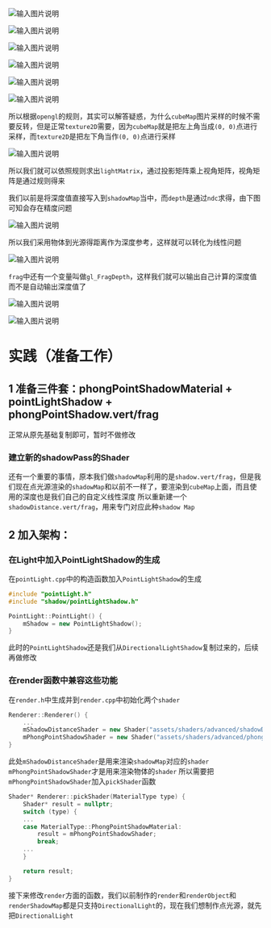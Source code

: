 ![输入图片说明](/imgs/2025-03-02/CMuTrzTPjFm95tjE.png)

![输入图片说明](/imgs/2025-03-02/QkZFzolDUY6MCfOK.png)

![输入图片说明](/imgs/2025-03-02/MV2YivenkBhoEIhT.png)

![输入图片说明](/imgs/2025-03-02/C5dNtfZLgovEQ03W.png)

![输入图片说明](/imgs/2025-03-02/QTL3EpopCCleo94k.png)

![输入图片说明](/imgs/2025-03-02/X6jhIM1SssuaazZG.png)

所以根据`opengl`的规则，其实可以解答疑惑，为什么`cubeMap`图片采样的时候不需要反转，但是正常`texture2D`需要，因为`cubeMap`就是把左上角当成`(0, 0)`点进行采样，而`texture2D`是把左下角当作`(0, 0)`点进行采样

![输入图片说明](/imgs/2025-03-02/UpW1FIaH2HZZNajE.png)

所以我们就可以依照规则求出`lightMatrix`，通过投影矩阵乘上视角矩阵，视角矩阵是通过规则得来

我们以前是将深度值直接写入到`shadowMap`当中，而`depth`是通过`ndc`求得，由下图可知会存在精度问题

![输入图片说明](/imgs/2025-03-02/M1IJtEt2lB0Y5vfA.png)

所以我们采用物体到光源得距离作为深度参考，这样就可以转化为线性问题

![输入图片说明](/imgs/2025-03-02/IxZrgsyEuis0DEZu.png)

`frag`中还有一个变量叫做`gl_FragDepth`，这样我们就可以输出自己计算的深度值而不是自动输出深度值了

![输入图片说明](/imgs/2025-03-02/FZE495sRtTJ8Lnui.png)

![输入图片说明](/imgs/2025-03-02/ugpdr4B9izy6CQGr.png)

# 实践（准备工作）
## 1 准备三件套：phongPointShadowMaterial + pointLightShadow + phongPointShadow.vert/frag
正常从原先基础复制即可，暂时不做修改
### 建立新的shadowPass的Shader
还有一个重要的事情，原本我们做`shadowMap`利用的是`shadow.vert/frag`，但是我们现在点光源渲染的`shadowMap`和以前不一样了，要渲染到`cubeMap`上面，而且使用的深度也是我们自己的自定义线性深度
所以重新建一个`shadowDistance.vert/frag`，用来专门对应此种`shadow Map`
## 2 加入架构：
### 在Light中加入PointLightShadow的生成
在`pointLight.cpp`中的构造函数加入`PointLightShadow`的生成
```cpp
#include "pointLight.h"
#include "shadow/pointLightShadow.h"

PointLight::PointLight() {
	mShadow = new PointLightShadow();
}
```
此时的`PointLightShadow`还是我们从`DirectionalLightShadow`复制过来的，后续再做修改
### 在render函数中兼容这些功能
在`render.h`中生成并到`render.cpp`中初始化两个`shader`
```cpp
Renderer::Renderer() {
	...
	mShadowDistanceShader = new Shader("assets/shaders/advanced/shadowDistance.vert", "assets/shaders/advanced/shadowDistance.frag");
	mPhongPointShadowShader = new Shader("assets/shaders/advanced/phongPointShadow.vert", "assets/shaders/advanced/phongPointShadow.frag");
}
```
此处`mShadowDistanceShader`是用来渲染`shadowMap`对应的`shader`
`mPhongPointShadowShader`才是用来渲染物体的`shader`
所以需要把`mPhongPointShadowShader`加入`pickShader`函数
```cpp
Shader* Renderer::pickShader(MaterialType type) {
	Shader* result = nullptr;
	switch (type) {
	...
	case MaterialType::PhongPointShadowMaterial:
		result = mPhongPointShadowShader;
		break;
	...
	}

	return result;
}
```
接下来修改`render`方面的函数，我们以前制作的`render`和`renderObject`和`renderShadowMap`都是只支持`DirectionalLight`的，现在我们想制作点光源，就先把`DirectionalLight`
<!--stackedit_data:
eyJoaXN0b3J5IjpbNzAzOTQ0MTc2LDE1NzQzMjU5OTUsLTExOT
E0MTAyMywxOTExNjg1MTY5LC0xOTg3MDI3NTQ4LDU2Njc3MzA4
Miw1MDQzOTY5NjgsLTEzODU2Mzk1OSwtMzU4Njc5NjEwLDM1Nj
k0MTM2NSw4NTk4MTg0NTcsLTUxMjY0NjEzMCwtMjA4ODc0NjYx
MiwtMjA4ODc0NjYxMl19
-->